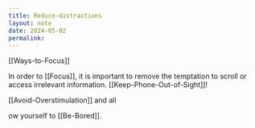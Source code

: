 ```yaml
---
title: Reduce-distractions
layout: note
date: 2024-05-02
permalink:
---
```


[[Ways-to-Focus]]

In order to [[Focus]], it is important to remove the temptation to scroll or access irrelevant information. [[Keep-Phone-Out-of-Sight]]!


[[Avoid-Overstimulation]] and all

ow yourself to [[Be-Bored]].

